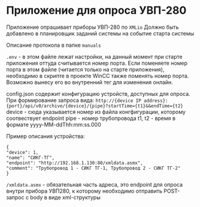 # Приложение для опроса УВП-280

Приложение опрашивает приборы УВП-280 по `XMLio`
Должно быть добавлено в планировщик заданий системы на событие старта системы

Описание протокола в папке `manuals`

`.env` - в этом файле лежат настройки, на данный момент при старте приложения оттуда считывается номер порта. 
Если поменяете номер порта в этом файле (читается только на старте приложения), необходимо в скрипте в проекте WinCC также поменять номер порта. 
Возможно вынесу его во внутренний тег для изменения онлайн. 

config.json содержит конфигурацию устройств, доступных для опроса. При формирование запроса вида:
```http://{device IP address}:{port}/api/v0/archive/{device}/{pipe}?startTime={t1}&&endTime={t2}```
device - сюда указывается номер из файла конгфигурации, которому соотвествует endpoint
pipe - номер трубопровода
t1, t2 - время в формате yyyy-MM-ddThh:mm:ss.000

Пример описания устройства:
```
{
"device": 1,
"name": "СИКГ-ТГ",
"endpoint": "http://192.168.1.130:80/xmldata.asmx",
"comment": "Трубопровод 1 - СИКГ ТГ-1, Трубопровод 2 - СИКГ ТГ-2"
}
```

`/xmldata.asmx` - обязательная часть адреса, это endpoint для опроса внутри прибора УВП280, к которому необходимо отправить POST-запрос с body в виде xml-структуры
